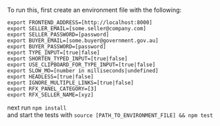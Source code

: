 To run this, first create an environment file with the following:

```
export FRONTEND_ADDRESS=[http://localhost:8000]
export SELLER_EMAIL=[some.seller@company.com]
export SELLER_PASSWORD=[password]
export BUYER_EMAIL=[some.buyer@government.gov.au]
export BUYER_PASSWORD=[password]
export TYPE_INPUT=[true|false]
export SHORTEN_TYPED_INPUT=[true|false]
export USE_CLIPBOARD_FOR_TYPE_INPUT=[true|false]
export SLOW_MO=[number in milliseconds|undefined]
export HEADLESS=[true|false]
export IGNORE_MULTIPLE_LINKS=[true|false]
export RFX_PANEL_CATEGORY=[3]
export RFX_SELLER_NAME=[xyz]
```

next run `npm install`  
and start the tests with `source [PATH_TO_ENVIRONMENT_FILE] && npm test`

